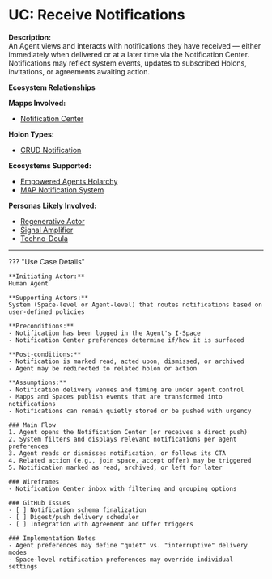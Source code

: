 # UC: Receive Notifications

**Description:**  
An Agent views and interacts with notifications they have received — either immediately when delivered or at a later time via the Notification Center. Notifications may reflect system events, updates to subscribed Holons, invitations, or agreements awaiting action.

**Ecosystem Relationships**

**Mapps Involved:**
- [Notification Center](../mapps/notification-center.md)

**Holon Types:**
- [CRUD Notification](../holon-types.md#notification)

**Ecosystems Supported:**
- [Empowered Agents Holarchy](../ecosystem-activation.md#1-empowered-agents-holarchy)
- [MAP Notification System](../ecosystem-activation.md#1-empowered-agents-holarchy)

**Personas Likely Involved:**
- [Regenerative Actor](../personas/regenerative-actor.md)
- [Signal Amplifier](../personas/signal-amplifier.md)
- [Techno-Doula](../personas/techno-doula.md)

---

??? "Use Case Details"

    **Initiating Actor:**  
    Human Agent

    **Supporting Actors:**  
    System (Space-level or Agent-level) that routes notifications based on user-defined policies

    **Preconditions:**  
    - Notification has been logged in the Agent's I-Space  
    - Notification Center preferences determine if/how it is surfaced

    **Post-conditions:**  
    - Notification is marked read, acted upon, dismissed, or archived  
    - Agent may be redirected to related holon or action

    **Assumptions:**  
    - Notification delivery venues and timing are under agent control  
    - Mapps and Spaces publish events that are transformed into notifications  
    - Notifications can remain quietly stored or be pushed with urgency

    ### Main Flow
    1. Agent opens the Notification Center (or receives a direct push)
    2. System filters and displays relevant notifications per agent preferences
    3. Agent reads or dismisses notification, or follows its CTA
    4. Related action (e.g., join space, accept offer) may be triggered
    5. Notification marked as read, archived, or left for later

    ### Wireframes
    - Notification Center inbox with filtering and grouping options

    ### GitHub Issues
    - [ ] Notification schema finalization
    - [ ] Digest/push delivery scheduler
    - [ ] Integration with Agreement and Offer triggers

    ### Implementation Notes
    - Agent preferences may define "quiet" vs. "interruptive" delivery modes
    - Space-level notification preferences may override individual settings